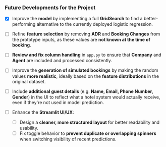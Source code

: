 ### Future Developments for the Project

- [x] Improve the **model** by implementing a full **GridSearch** to find a better-performing alternative to the currently deployed logistic regression.

- [ ] Refine **feature selection** by removing **ADR** and **Booking Changes** from the prototype inputs, as these values are **not known at the time of booking**.

- [ ] **Review and fix column handling** in `app.py` to ensure that **Company** and **Agent** are included and processed consistently.

- [ ] Improve the **generation of simulated bookings** by making the random values **more realistic**, ideally based on the **feature distributions** in the original dataset.

- [ ] Include **additional guest details** (e.g. **Name, Email, Phone Number, Gender**) in the UI to reflect what a hotel system would actually receive, even if they're not used in model prediction.

- [ ] Enhance the **Streamlit UI/UX**:
  - [ ] Design a **cleaner, more structured layout** for better readability and usability.
  - [ ] Fix toggle behavior to **prevent duplicate or overlapping spinners** when switching visibility of recent predictions.